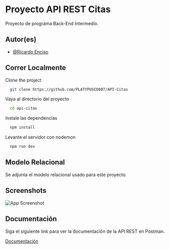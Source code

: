 
# Proyecto API REST Citas

Proyecto de programa Back-End Intermedio.


## Autor(es)

- [@Ricardo Enciso](https://github.com/PLATYPUSCO007)


## Correr Localmente

Clone the project

```bash
  git clone https://github.com/PLATYPUSCO007/API-Citas
```

Vaya al directorio del proyecto

```bash
  cd api-citas
```

Instale las dependencias

```bash
  npm install
```

Levante el servidor con nodemon

```bash
  npm run dev
```


## Modelo Relacional

Se adjunta el modelo relacional usado para este proyecto.


## Screenshots

![App Screenshot](https://via.placeholder.com/468x300?text=App+Screenshot+Here)


## Documentación
Siga el siguiente link para ver la documentación de la API REST en Postman.

[Documentación](https://documenter.getpostman.com/view/13747811/2s9YeEcYCo)